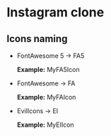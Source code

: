 # Instagram clone

## Icons naming

- FontAwesome 5 &rarr; FA5

  **Example:** MyFA5Icon
  <br />

- FontAwesome &rarr; FA

  **Example:** MyFAIcon
  <br />

- EvilIcons &rarr; EI

  **Example:** MyEIIcon
  <br />
